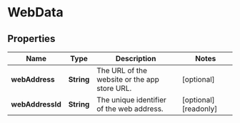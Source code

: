 

# WebData


## Properties

| Name | Type | Description | Notes |
|------------ | ------------- | ------------- | -------------|
|**webAddress** | **String** | The URL of the website or the app store URL. |  [optional] |
|**webAddressId** | **String** | The unique identifier of the web address. |  [optional] [readonly] |



